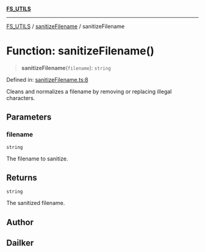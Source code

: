 [**FS_UTILS**](../../README.md)

***

[FS_UTILS](../../README.md) / [sanitizeFilename](../README.md) / sanitizeFilename

# Function: sanitizeFilename()

> **sanitizeFilename**(`filename`): `string`

Defined in: [sanitizeFilename.ts:8](https://github.com/dailker/everyutil/blob/7c30ec40bbb398255a9be572db0a537e8bcb9c11/src/fs/sanitizeFilename.ts#L8)

Cleans and normalizes a filename by removing or replacing illegal characters.

## Parameters

### filename

`string`

The filename to sanitize.

## Returns

`string`

The sanitized filename.

## Author

## Dailker
